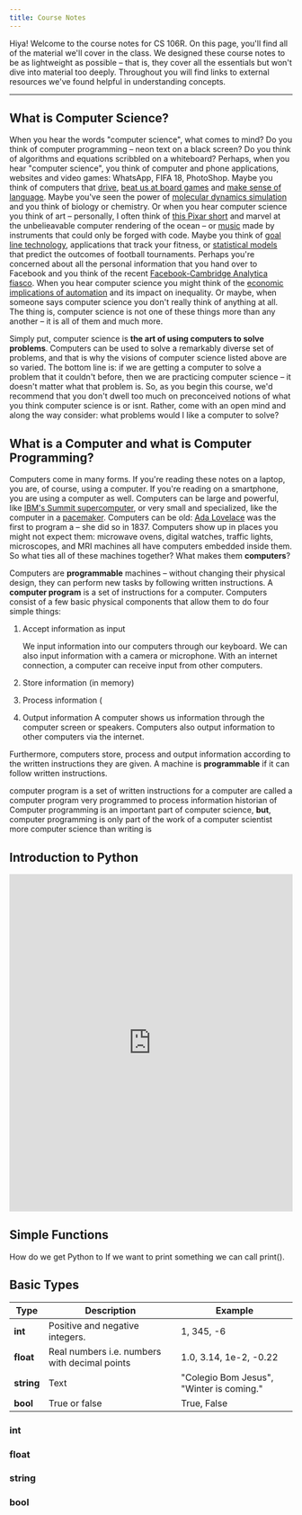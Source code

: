 ```yaml
---
title: Course Notes 
---
```

Hiya! Welcome to the course notes for CS 106R. On this page, you'll find all of the material we'll cover in the class. We designed these course notes to be as lightweight as possible – that is, they cover all the essentials but won't dive into material too deeply. Throughout you will find links to external resources we've found helpful in understanding concepts. 

---
## What is Computer Science? 
When you hear the words "computer science", what comes to mind? Do you think of computer programming – neon text on a black screen? Do you think of algorithms and equations scribbled on a whiteboard? Perhaps, when you hear "computer science", you think of computer and phone applications, websites and video games: WhatsApp, FIFA 18, PhotoShop. Maybe you think of computers that [drive](https://www.technologyreview.com/s/609450/autonomous-vehicles-are-you-ready-for-the-new-ride/), [beat us at board games](https://www.nytimes.com/2017/05/23/business/google-deepmind-alphago-go-champion-defeat.html) and [make sense of language](https://www.washingtonpost.com/business/economy/ais-ability-to-read-hailed-as-historical-milestone-but-computers-arent-quite-there/2018/01/16/04638f2e-faf6-11e7-a46b-a3614530bd87_story.html?noredirect=on&utm_term=.285b937ed479). Maybe you've seen the power of [molecular dynamics simulation](https://www.youtube.com/watch?v=5JcFgj2gHx8) and you think of biology or chemistry. Or when you hear computer science you think of art – personally, I often think of [this Pixar short](https://www.youtube.com/watch?v=lkQTe0Wdo2k) and marvel at the unbelieavable computer rendering of the ocean – or [music](https://vimeo.com/100624271) made by instruments that could only be forged with code. Maybe you think of [goal line technology](https://football-technology.fifa.com/en/standards/goal-line-technology/), applications that track your fitness, or [statistical models](https://projects.fivethirtyeight.com/2018-world-cup-predictions/) that predict the outcomes of football tournaments. Perhaps you're concerned about all the personal information that you hand over to Facebook and you think of the recent [Facebook-Cambridge Analytica fiasco](https://www.nytimes.com/2018/03/19/technology/facebook-cambridge-analytica-explained.html). When you hear computer science you might think of the [economic implications of automation](https://economics.stanford.edu/sites/default/files/april11.pdf) and its impact on inequality. Or maybe, when someone says computer science you don't really think of anything at all. The thing is, computer science is not one of these things more than any another – it is all of them and much more. 

Simply put, computer science is **the art of using computers to solve problems**. Computers can be used to solve a remarkably diverse set of problems, and that is why the visions of computer science listed above are so varied. The bottom line is: if we are getting a computer to solve a problem that it couldn't before, then we are practicing computer science – it doesn't matter what that problem is. So, as you begin this course, we'd recommend that you don't dwell too much on preconceived notions of what you think computer science is or isnt. Rather, come with an open mind and along the way consider: what problems would I like a computer to solve? 

## What is a Computer and what is Computer Programming? 
Computers come in many forms. If you're reading these notes on a laptop, you are, of course, using a computer. If you're reading on a smartphone, you are using a computer as well. Computers can be large and powerful, like [IBM's Summit supercomputer](https://techcrunch.com/2018/06/08/ibms-new-summit-supercomputer-for-the-doe-delivers-200-petaflops/), or very small and specialized, like the computer in a [pacemaker](https://www.nhlbi.nih.gov/node/3465). Computers can be old: [Ada Lovelace](https://www.nytimes.com/interactive/2018/obituaries/overlooked-ada-lovelace.html) was the first to program a – she did so in 1837. Computers show up in places you might not expect them: microwave ovens, digital watches, traffic lights, microscopes, and MRI machines all have computers embedded inside them. So what ties all of these machines together? What makes them **computers**? 

Computers are **programmable** machines – without changing their physical design, they can perform new tasks by following written instructions. A **computer program** is a set of instructions for a computer. Computers consist of a few basic physical components that allow them to do four simple things:
1. Accept information as input

   We input information into our computers through our keyboard. We can also input information with a camera or microphone. With an internet connection, a computer can receive input from other computers. 
   
2. Store information (in memory)
   


3. Process information (

4. Output information
   A computer shows us information through the computer screen or speakers. Computers also output information to other computers via the internet. 
   
   
Furthermore, computers store, process and output information according to the written instructions they are given.  A machine is **programmable** if it can follow written instructions. 

computer program is a set of written instructions for a computer are called a computer program  very   programmed to process information   historian of Computer programming is an important part of computer science, **but**, computer programming is only part of the work of a computer scientist more computer science than writing is  

## Introduction to Python 

<iframe frameborder="0" width="100%" height="600px" src="https://repl.it/student_embed/assignment/1211151/65629c184c91c55555e68086ece937d5"></iframe>

## Simple Functions
How do we get Python to If we want to print something we can call print(). 

## Basic Types  
| Type        | Description   | Example  |
| ------------- |-------------| -----|
| **int**           | Positive and negative integers.              |           1, 345, -6         |
| **float**         | Real numbers i.e. numbers with decimal points      | 1.0, 3.14, 1e-2, -0.22|
| **string**        | Text | "Colegio Bom Jesus", "Winter is coming." |
| **bool**          | True or false               | True, False        |

### int

### float 

### string

### bool
